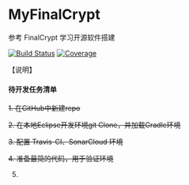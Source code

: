 # MyFinalCrypt

参考 FinalCrypt 学习开源软件搭建

[![Build Status](https://travis-ci.com/welldoer/MyFinalCrypt.svg?branch=master)](https://travis-ci.com/welldoer/MyFinalCrypt)
[![Coverage](https://sonarcloud.io/api/project_badges/measure?project=welldoer_MyFinalCrypt&metric=coverage)](https://sonarcloud.io/dashboard?id=welldoer_MyFinalCrypt)

【说明】


#### 待开发任务清单

~~1. 在GitHub中新建repo~~

~~2. 在本地Eclipse开发环境git Clone，并加载Gradle环境~~

~~3. 配置 Travis-CI、SonarCloud 环境~~

~~4. 准备最简的代码，用于验证环境~~

5.